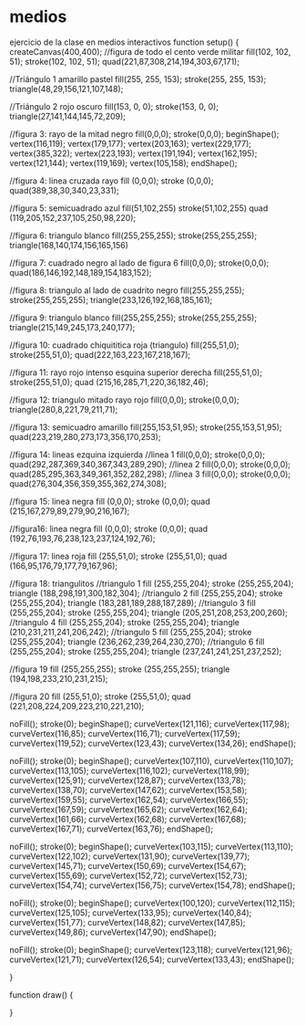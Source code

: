 # medios
ejercicio de la clase en medios interactivos
function setup() {
  createCanvas(400,400);
  //figura de todo el cento verde militar
  fill(102, 102, 51);
  stroke(102, 102, 51);
  quad(221,87,308,214,194,303,67,171);
  
//Triángulo 1 amarillo pastel
fill(255, 255, 153);
stroke(255, 255, 153);
triangle(48,29,156,121,107,148);

//Triángulo 2 rojo oscuro
fill(153, 0, 0);
stroke(153, 0, 0);
triangle(27,141,144,145,72,209);

//figura 3: rayo de la mitad negro
fill(0,0,0);
stroke(0,0,0);
beginShape();
vertex(116,119);
vertex(179,177);
vertex(203,163);
vertex(229,177);
vertex(385,322);
vertex(223,193);
vertex(191,194);
vertex(162,195);
vertex(121,144);
vertex(119,169);
vertex(105,158);
endShape();

//figura 4: linea cruzada rayo
fill (0,0,0);
stroke (0,0,0);
quad(389,38,30,340,23,331);

//figura 5: semicuadrado azul
fill(51,102,255)
stroke(51,102,255)
quad (119,205,152,237,105,250,98,220);


//figura 6: triangulo blanco
fill(255,255,255);
stroke(255,255,255);
triangle(168,140,174,156,165,156)

//figura 7: cuadrado negro al lado de figura 6
fill(0,0,0);
stroke(0,0,0); 
quad(186,146,192,148,189,154,183,152);


//figura 8: triangulo al lado de cuadrito negro
fill(255,255,255);
stroke(255,255,255);
triangle(233,126,192,168,185,161);

//figura 9: triangulo blanco
fill(255,255,255);
stroke(255,255,255);
triangle(215,149,245,173,240,177);

//figura 10: cuadrado chiquititica roja (triangulo)
fill(255,51,0);
stroke(255,51,0);
quad(222,163,223,167,218,167);

//figura 11: rayo rojo intenso esquina superior derecha
fill(255,51,0);
stroke(255,51,0);
quad (215,16,285,71,220,36,182,46);

//figura 12: triangulo mitado rayo rojo
fill(0,0,0);
stroke(0,0,0);
triangle(280,8,221,79,211,71);

//figura 13: semicuadro amarillo
fill(255,153,51,95);
stroke(255,153,51,95);
quad(223,219,280,273,173,356,170,253);

//figura 14: lineas ezquina izquierda
//linea 1
fill(0,0,0);
stroke(0,0,0);
quad(292,287,369,340,367,343,289,290);
//linea 2
fill(0,0,0);
stroke(0,0,0);
quad(285,295,363,349,361,352,282,298);
//linea 3
fill(0,0,0);
stroke(0,0,0);
quad(276,304,356,359,355,362,274,308);

//figura 15: linea negra
fill (0,0,0);
stroke (0,0,0);
quad (215,167,279,89,279,90,216,167);

//figura16: linea negra
fill (0,0,0);
stroke (0,0,0);
quad (192,76,193,76,238,123,237,124,192,76);

//figura 17: linea roja
fill (255,51,0);
stroke (255,51,0);
quad (166,95,176,79,177,79,167,96);

//figura 18: triangulitos
//triangulo 1
fill (255,255,204);
stroke (255,255,204);
triangle (188,298,191,300,182,304);
//triangulo 2
fill (255,255,204);
stroke (255,255,204);
triangle (183,281,189,288,187,289);
//triangulo 3
fill (255,255,204);
stroke (255,255,204);
triangle (205,251,208,253,200,260);
//triangulo 4
fill (255,255,204);
stroke (255,255,204);
triangle (210,231,211,241,206,242);
//triangulo 5
fill (255,255,204);
stroke (255,255,204);
triangle (236,262,239,264,230,270);
//triangulo 6
fill (255,255,204);
stroke (255,255,204);
triangle (237,241,241,251,237,252);

//figura 19
fill (255,255,255);
stroke (255,255,255);
triangle (194,198,233,210,231,215);

//figura 20
fill (255,51,0);
stroke (255,51,0);
quad (221,208,224,209,223,210,221,210);

noFill();
stroke(0);
beginShape();
curveVertex(121,116);
curveVertex(117,98);
curveVertex(116,85);
curveVertex(116,71);
curveVertex(117,59);
curveVertex(119,52);
curveVertex(123,43);
curveVertex(134,26);
endShape();

noFill();
stroke(0);
beginShape();
curveVertex(107,110),
curveVertex(110,107);
curveVertex(113,105);
curveVertex(116,102);
curveVertex(118,99);
curveVertex(125,91);
curveVertex(128,87);
curveVertex(133,78);
curveVertex(138,70);
curveVertex(147,62);
curveVertex(153,58);
curveVertex(159,55);
curveVertex(162,54);
curveVertex(166,55);
curveVertex(167,59);
curveVertex(165,62);
curveVertex(162,64);
curveVertex(161,66);
curveVertex(162,68);
curveVertex(167,68);
curveVertex(167,71);
curveVertex(163,76);
endShape();

noFill();
stroke(0);
beginShape();
curveVertex(103,115);
curveVertex(113,110);
curveVertex(122,102);
curveVertex(131,90);
curveVertex(139,77);
curveVertex(145,71);
curveVertex(150,69);
curveVertex(154,67);
curveVertex(155,69);
curveVertex(152,72);
curveVertex(152,73);
curveVertex(154,74);
curveVertex(156,75);
curveVertex(154,78);
endShape();

noFill();
stroke(0);
beginShape();
curveVertex(100,120);
curveVertex(112,115);
curveVertex(125,105);
curveVertex(133,95);
curveVertex(140,84);
curveVertex(151,77);
curveVertex(148,82);
curveVertex(147,85);
curveVertex(149,86);
curveVertex(147,90);
endShape();

noFill();
stroke(0);
beginShape();
curveVertex(123,118);
curveVertex(121,96);
curveVertex(121,71);
curveVertex(126,54);
curveVertex(133,43);
endShape();





}

function draw() {
  
}
